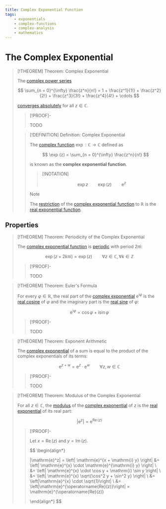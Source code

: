 ```yaml
---
title: Complex Exponential Function
tags:
    - exponentials
    - complex-functions
    - complex-analysis
    - mathematics
---
```


# The Complex Exponential

>[!THEOREM] Theorem: Complex Exponential
>
>The [complex power series](../Complex%20Power%20Series/index.md)
>
>$$
>\sum_{n = 0}^{\infty} \frac{z^n}{n!} = 1 + \frac{z^1}{1!} +  \frac{z^2}{2!} + \frac{z^3}{3!} + \frac{z^4}{4!} + \cdots
>$$
>
>[converges absolutely](../Complex%20Power%20Series/Convergence.md) for all $z \in \mathbb{C}$.
>
>>[!PROOF]-
>>
>>TODO
>>
>
>>[!DEFINITION] Definition: Complex Exponential
>>
>>The [complex function](./index.md) $\exp: \mathbb{C} \to \mathbb{C}$ defined as
>>
>>$$
>>\exp (z) = \sum_{n = 0}^{\infty} \frac{z^n}{n!}
>>$$
>>
>>is known as the **complex exponential function**.
>>
>>>[!NOTATION]
>>>
>>>$$
>>>\exp z \qquad \exp(z) \qquad \mathrm{e}^z
>>>$$
>>>
>>
>>>[!NOTE]
>>>
>>>The [restriction](../../Functions/Restriction.md) of the [complex exponential function](Complex%20Exponential.md) to $\mathbb{R}$ is the [real exponential function](../../Real%20Analysis/Real%20Functions/Real%20Exponential%20Function.md).
>>>
>>
>

## Properties

>[!THEOREM] Theorem: Periodicity of the Complex Exponential
>
>The [complex exponential function](Complex%20Exponential.md) is [periodic](Periodicity.md) with period $2\pi \mathrm{i}$:
>
>$$
>\exp(z + 2k\pi \mathrm{i}) = \exp (z) \qquad \forall z \in \mathbb{C}, \forall k \in \mathbb{Z}
>$$
>
>>[!PROOF]-
>>
>>TODO
>>
>

>[!THEOREM] Theorem: Euler's Formula
>
>For every $\varphi \in \mathbb{R}$, the real part of the [complex exponential](Complex%20Exponential.md) $\mathrm{e}^{\mathrm{i}\varphi}$ is the [real cosine](../../Real%20Analysis/Real%20Functions/Real%20Trigonometric%20Functions/Real%20Cosine%20Function/Real%20Cosine%20Function.md) of $\varphi$ and the imaginary part is the [real sine](../../Real%20Analysis/Real%20Functions/Real%20Trigonometric%20Functions/Real%20Cosine%20Function/Real%20Cosine%20Function.md) of $\varphi$:
>
>$$
>\mathrm{e}^{\mathrm{i}\varphi} = \cos \varphi + \mathrm{i} \sin \varphi
>$$
>
>>[!PROOF]-
>>
>>TODO
>>
>

>[!THEOREM] Theorem: Exponent Arithmetic
>
>The [complex exponential](Complex%20Exponential.md) of a sum is equal to the product of the complex exponentials of its terms:
>
>$$
>\mathrm{e}^{z + w} = \mathrm{e}^z \cdot \mathrm{e}^w \qquad \forall z,w \in \mathbb{C}
>$$
>
>>[!PROOF]-
>>
>>TODO
>>
>

>[!THEOREM] Theorem: Modulus of the Complex Exponential
>
>For all $z \in \mathbb{C}$, the [modulus](../../../Algebra/Fields/The%20Complex%20Numbers/index.md) of the [complex exponential](Complex%20Exponential.md) of $z$ is the [real exponential](../../Real%20Analysis/Real%20Functions/Real%20Exponential%20Function.md) of its real part:
>
>$$
>|\mathrm{e}^z| = \mathrm{e}^{\operatorname{Re}(z)}
>$$
>
>>[!PROOF]-
>>
>>Let $x = \operatorname{Re}(z)$ and $y = \operatorname{Im}(z)$.
>>
>>$$
>>\begin{align*}
>>
>>|\mathrm{e}^z| = \left| \mathrm{e}^{x + \mathrm{i} y} \right| &= \left| \mathrm{e}^{x} \cdot \mathrm{e}^{\mathrm{i} y} \right| \\ &= \left| \mathrm{e}^{x} \cdot \cos y + \mathrm{i} \sin y \right| \\ &= \left| \mathrm{e}^{x} \sqrt{\cos^2 y + \sin^2 y} \right| \\ &= \left|\mathrm{e}^{x} \cdot \sqrt{1}\right| \\ &= \left|\mathrm{e}^{\operatorname{Re}(z)}\right| = \mathrm{e}^{\operatorname{Re}(z)}
>>
>>\end{align*}
>>$$
>>
>